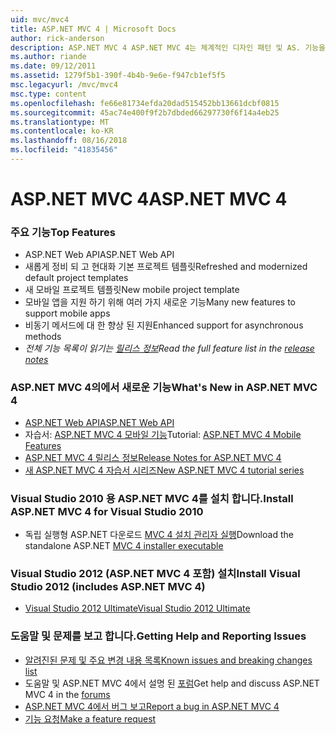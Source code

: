 ```yaml
---
uid: mvc/mvc4
title: ASP.NET MVC 4 | Microsoft Docs
author: rick-anderson
description: ASP.NET MVC 4 ASP.NET MVC 4는 체계적인 디자인 패턴 및 AS. 기능을 사용 하 여 확장성이 뛰어난 표준 기반 웹 응용 프로그램을 빌드하기 위한 프레임 워크...
ms.author: riande
ms.date: 09/12/2011
ms.assetid: 1279f5b1-390f-4b4b-9e6e-f947cb1ef5f5
msc.legacyurl: /mvc/mvc4
msc.type: content
ms.openlocfilehash: fe66e81734efda20dad515452bb13661dcbf0815
ms.sourcegitcommit: 45ac74e400f9f2b7dbded66297730f6f14a4eb25
ms.translationtype: MT
ms.contentlocale: ko-KR
ms.lasthandoff: 08/16/2018
ms.locfileid: "41835456"
---
```

<a name="aspnet-mvc-4"></a><span data-ttu-id="e72ef-103">ASP.NET MVC 4</span><span class="sxs-lookup"><span data-stu-id="e72ef-103">ASP.NET MVC 4</span></span>
====================
### <a name="top-features"></a><span data-ttu-id="e72ef-104">주요 기능</span><span class="sxs-lookup"><span data-stu-id="e72ef-104">Top Features</span></span>

- <span data-ttu-id="e72ef-105">ASP.NET Web API</span><span class="sxs-lookup"><span data-stu-id="e72ef-105">ASP.NET Web API</span></span>
- <span data-ttu-id="e72ef-106">새롭게 정비 되 고 현대화 기본 프로젝트 템플릿</span><span class="sxs-lookup"><span data-stu-id="e72ef-106">Refreshed and modernized default project templates</span></span>
- <span data-ttu-id="e72ef-107">새 모바일 프로젝트 템플릿</span><span class="sxs-lookup"><span data-stu-id="e72ef-107">New mobile project template</span></span>
- <span data-ttu-id="e72ef-108">모바일 앱을 지원 하기 위해 여러 가지 새로운 기능</span><span class="sxs-lookup"><span data-stu-id="e72ef-108">Many new features to support mobile apps</span></span>
- <span data-ttu-id="e72ef-109">비동기 메서드에 대 한 향상 된 지원</span><span class="sxs-lookup"><span data-stu-id="e72ef-109">Enhanced support for asynchronous methods</span></span>
- <span data-ttu-id="e72ef-110">*전체 기능 목록이 읽기는 [릴리스 정보](../whitepapers/mvc4-release-notes.md)*</span><span class="sxs-lookup"><span data-stu-id="e72ef-110">*Read the full feature list in the [release notes](../whitepapers/mvc4-release-notes.md)*</span></span>


### <a name="whats-new-in-aspnet-mvc-4"></a><span data-ttu-id="e72ef-111">ASP.NET MVC 4의에서 새로운 기능</span><span class="sxs-lookup"><span data-stu-id="e72ef-111">What's New in ASP.NET MVC 4</span></span>

- [<span data-ttu-id="e72ef-112">ASP.NET Web API</span><span class="sxs-lookup"><span data-stu-id="e72ef-112">ASP.NET Web API</span></span>](../web-api/index.md)
- <span data-ttu-id="e72ef-113">자습서: [ASP.NET MVC 4 모바일 기능](overview/older-versions/aspnet-mvc-4-mobile-features.md)</span><span class="sxs-lookup"><span data-stu-id="e72ef-113">Tutorial: [ASP.NET MVC 4 Mobile Features](overview/older-versions/aspnet-mvc-4-mobile-features.md)</span></span>
- [<span data-ttu-id="e72ef-114">ASP.NET MVC 4 릴리스 정보</span><span class="sxs-lookup"><span data-stu-id="e72ef-114">Release Notes for ASP.NET MVC 4</span></span>](../whitepapers/mvc4-release-notes.md)
- [<span data-ttu-id="e72ef-115">새 ASP.NET MVC 4 자습서 시리즈</span><span class="sxs-lookup"><span data-stu-id="e72ef-115">New ASP.NET MVC 4 tutorial series</span></span>](overview/older-versions/getting-started-with-aspnet-mvc4/intro-to-aspnet-mvc-4.md)


### <a name="install-aspnet-mvc-4-for-visual-studio-2010"></a><span data-ttu-id="e72ef-116">Visual Studio 2010 용 ASP.NET MVC 4를 설치 합니다.</span><span class="sxs-lookup"><span data-stu-id="e72ef-116">Install ASP.NET MVC 4 for Visual Studio 2010</span></span>

- <span data-ttu-id="e72ef-117">독립 실행형 ASP.NET 다운로드 [MVC 4 설치 관리자 실행](https://www.microsoft.com/download/details.aspx?id=30683)</span><span class="sxs-lookup"><span data-stu-id="e72ef-117">Download the standalone ASP.NET [MVC 4 installer executable](https://www.microsoft.com/download/details.aspx?id=30683)</span></span>


### <a name="install-visual-studio-2012-includes-aspnet-mvc-4"></a><span data-ttu-id="e72ef-118">Visual Studio 2012 (ASP.NET MVC 4 포함) 설치</span><span class="sxs-lookup"><span data-stu-id="e72ef-118">Install Visual Studio 2012 (includes ASP.NET MVC 4)</span></span>

- [<span data-ttu-id="e72ef-119">Visual Studio 2012 Ultimate</span><span class="sxs-lookup"><span data-stu-id="e72ef-119">Visual Studio 2012 Ultimate</span></span>](https://go.microsoft.com/fwlink/?linkid=247148)


### <a name="getting-help-and-reporting-issues"></a><span data-ttu-id="e72ef-120">도움말 및 문제를 보고 합니다.</span><span class="sxs-lookup"><span data-stu-id="e72ef-120">Getting Help and Reporting Issues</span></span>

- [<span data-ttu-id="e72ef-121">알려진된 문제 및 주요 변경 내용 목록</span><span class="sxs-lookup"><span data-stu-id="e72ef-121">Known issues and breaking changes list</span></span>](../whitepapers/mvc4-release-notes.md#_Toc303253815)
- <span data-ttu-id="e72ef-122">도움말 및 ASP.NET MVC 4에서 설명 된 [포럼](https://forums.asp.net/1146.aspx)</span><span class="sxs-lookup"><span data-stu-id="e72ef-122">Get help and discuss ASP.NET MVC 4 in the [forums](https://forums.asp.net/1146.aspx)</span></span>
- [<span data-ttu-id="e72ef-123">ASP.NET MVC 4에서 버그 보고</span><span class="sxs-lookup"><span data-stu-id="e72ef-123">Report a bug in ASP.NET MVC 4</span></span>](https://github.com/aspnet/AspNetWebStack/issues)
- [<span data-ttu-id="e72ef-124">기능 요청</span><span class="sxs-lookup"><span data-stu-id="e72ef-124">Make a feature request</span></span>](http://aspnet.uservoice.com/forums/41201-asp-net-mvc)
